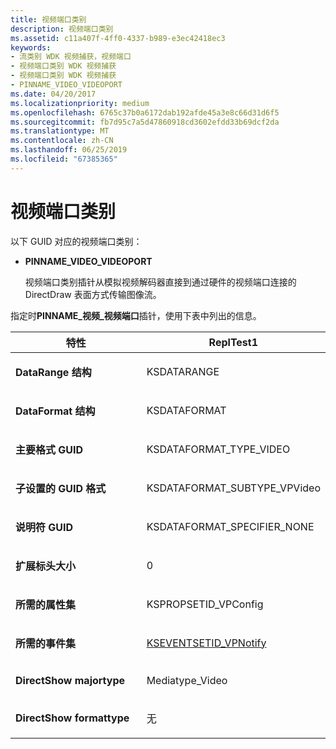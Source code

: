 ```yaml
---
title: 视频端口类别
description: 视频端口类别
ms.assetid: c11a407f-4ff0-4337-b989-e3ec42418ec3
keywords:
- 流类别 WDK 视频捕获，视频端口
- 视频端口类别 WDK 视频捕获
- 视频端口类别 WDK 视频捕获
- PINNAME_VIDEO_VIDEOPORT
ms.date: 04/20/2017
ms.localizationpriority: medium
ms.openlocfilehash: 6765c37b0a6172dab192afde45a3e8c66d31d6f5
ms.sourcegitcommit: fb7d95c7a5d47860918cd3602efdd33b69dcf2da
ms.translationtype: MT
ms.contentlocale: zh-CN
ms.lasthandoff: 06/25/2019
ms.locfileid: "67385365"
---
```

# <a name="videoport-category"></a>视频端口类别


以下 GUID 对应的视频端口类别：

-   **PINNAME\_VIDEO\_VIDEOPORT**

    视频端口类别插针从模拟视频解码器直接到通过硬件的视频端口连接的 DirectDraw 表面方式传输图像流。

指定时**PINNAME\_视频\_视频端口**插针，使用下表中列出的信息。

<table>
<colgroup>
<col width="50%" />
<col width="50%" />
</colgroup>
<thead>
<tr class="header">
<th>特性</th>
<th>ReplTest1</th>
</tr>
</thead>
<tbody>
<tr class="odd">
<td><p><strong>DataRange 结构</strong></p></td>
<td><p>KSDATARANGE</p></td>
</tr>
<tr class="even">
<td><p><strong>DataFormat 结构</strong></p></td>
<td><p>KSDATAFORMAT</p></td>
</tr>
<tr class="odd">
<td><p><strong>主要格式 GUID</strong></p></td>
<td><p>KSDATAFORMAT_TYPE_VIDEO</p></td>
</tr>
<tr class="even">
<td><p><strong>子设置的 GUID 格式</strong></p></td>
<td><p>KSDATAFORMAT_SUBTYPE_VPVideo</p></td>
</tr>
<tr class="odd">
<td><p><strong>说明符 GUID</strong></p></td>
<td><p>KSDATAFORMAT_SPECIFIER_NONE</p></td>
</tr>
<tr class="even">
<td><p><strong>扩展标头大小</strong></p></td>
<td><p>0</p></td>
</tr>
<tr class="odd">
<td><p><strong>所需的属性集</strong></p></td>
<td><p>KSPROPSETID_VPConfig</p></td>
</tr>
<tr class="even">
<td><p><strong>所需的事件集</strong></p></td>
<td><p><a href="https://docs.microsoft.com/windows-hardware/drivers/stream/kseventsetid-vpnotify" data-raw-source="[KSEVENTSETID_VPNotify](https://docs.microsoft.com/windows-hardware/drivers/stream/kseventsetid-vpnotify)">KSEVENTSETID_VPNotify</a></p></td>
</tr>
<tr class="odd">
<td><p><strong>DirectShow majortype</strong></p></td>
<td><p>Mediatype_Video</p></td>
</tr>
<tr class="even">
<td><p><strong>DirectShow formattype</strong></p></td>
<td><p>无</p></td>
</tr>
</tbody>
</table>

 

 

 




